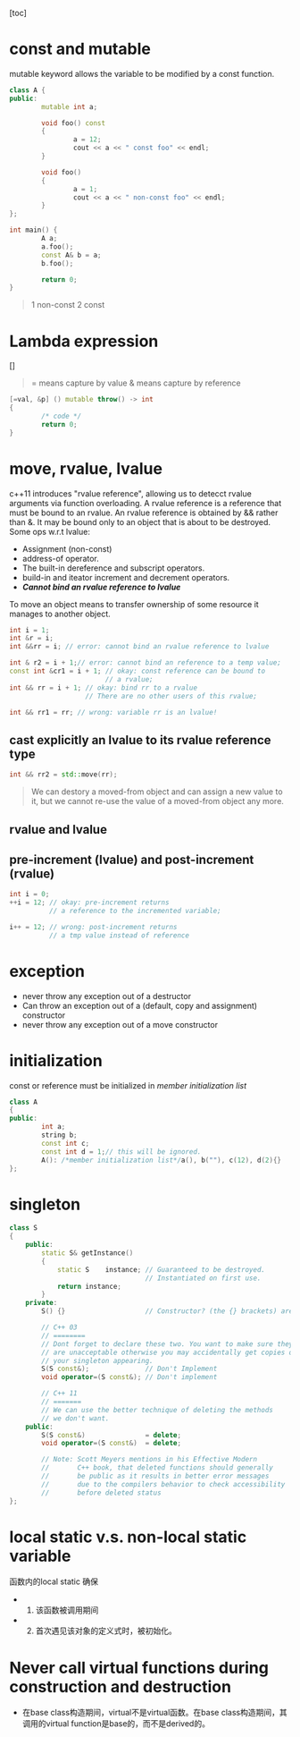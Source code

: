 [toc]

# const and mutable 

mutable keyword allows the variable to be modified by a const function.
```cpp
class A {
public: 
        mutable int a;

        void foo() const 
        {
                a = 12;
                cout << a << " const foo" << endl;
        }

        void foo() 
        {
                a = 1;
                cout << a << " non-const foo" << endl;
        }
};

int main() {
        A a;
        a.foo();
        const A& b = a;
        b.foo();

        return 0;
}
```
> 1 non-const 
> 2 const

# Lambda expression
\[\]
> = means capture by value
> & means capture by reference

```cpp
[=val, &p] () mutable throw() -> int
{
        /* code */
        return 0;
}
```

# move, rvalue, lvalue
c++11 introduces "rvalue reference", allowing us to detecct rvalue arguments via function overloading.
A rvalue reference is a reference that must be bound to an rvalue. An rvalue reference is obtained by && rather than &. It may be bound only to an object that is about to be destroyed.
Some ops w.r.t lvalue:
- Assignment (non-const)
- address-of operator.
- The built-in dereference and subscript operators.
- build-in and iteator increment and decrement operators.
- ***Cannot bind an rvalue reference to lvalue***

To move an object means to transfer ownership of some resource it manages to another object.

```cpp
int i = 1;
int &r = i;
int &&rr = i; // error: cannot bind an rvalue reference to lvalue

int & r2 = i + 1;// error: cannot bind an reference to a temp value;
const int &cr1 = i + 1; // okay: const reference can be bound to
                        // a rvalue;
int && rr = i + 1; // okay: bind rr to a rvalue
                   // There are no other users of this rvalue;

int && rr1 = rr; // wrong: variable rr is an lvalue!
```
## cast explicitly an lvalue to its rvalue reference type
```cpp
int && rr2 = std::move(rr);
```
> We can destory a moved-from object and can assign a new value to it, but we cannot re-use the value of a moved-from object any more.

## rvalue and lvalue

## pre-increment (lvalue) and post-increment (rvalue)
```cpp
int i = 0;
++i = 12; // okay: pre-increment returns 
          // a reference to the incremented variable;

i++ = 12; // wrong: post-increment returns 
          // a tmp value instead of reference
```

# exception

- never throw any exception out of a destructor
- Can throw an exception out of a (default, copy and assignment) constructor
- never throw any exception out of a move constructor

# initialization
const or reference must be initialized in *member initialization list*
```cpp
class A
{
public:
        int a;
        string b;
        const int c;
        const int d = 1;// this will be ignored.
        A(): /*member initialization list*/a(), b(""), c(12), d(2){}
};
```
# singleton
```cpp
class S
{
    public:
        static S& getInstance()
        {
            static S    instance; // Guaranteed to be destroyed.
                                  // Instantiated on first use.
            return instance;
        }
    private:
        S() {}                    // Constructor? (the {} brackets) are needed here.

        // C++ 03
        // ========
        // Dont forget to declare these two. You want to make sure they
        // are unacceptable otherwise you may accidentally get copies of
        // your singleton appearing.
        S(S const&);              // Don't Implement
        void operator=(S const&); // Don't implement

        // C++ 11
        // =======
        // We can use the better technique of deleting the methods
        // we don't want.
    public:
        S(S const&)               = delete;
        void operator=(S const&)  = delete;

        // Note: Scott Meyers mentions in his Effective Modern
        //       C++ book, that deleted functions should generally
        //       be public as it results in better error messages
        //       due to the compilers behavior to check accessibility
        //       before deleted status
};
```
# local static v.s. non-local static variable
函数内的local static 确保
- 1. 该函数被调用期间
- 2. 首次遇见该对象的定义式时，被初始化。

# Never call virtual functions during construction and destruction
- 在base class构造期间，virtual不是virtual函数。在base class构造期间，其调用的virtual function是base的，而不是derived的。
